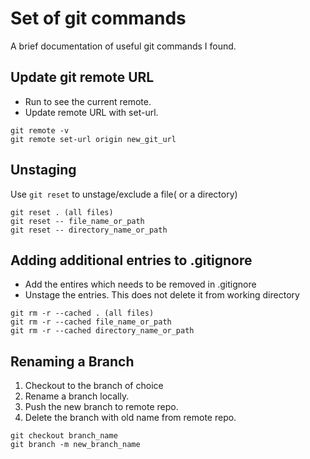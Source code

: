 # Set of git commands

A brief documentation of useful git commands I found.

## Update git remote URL
- Run to see the current remote.
- Update remote URL with set-url.
```
git remote -v
git remote set-url origin new_git_url
```

## Unstaging 
Use ```git reset``` to unstage/exclude a file( or a directory)

```
git reset . (all files)
git reset -- file_name_or_path
git reset -- directory_name_or_path
```

## Adding additional entries to .gitignore
- Add the entires which needs to be removed in .gitignore
- Unstage the entries. This does not delete it from working directory
```
git rm -r --cached . (all files)
git rm -r --cached file_name_or_path
git rm -r --cached directory_name_or_path
```

## Renaming a Branch

1. Checkout to the branch of choice
2. Rename a branch locally.
3. Push the new branch to remote repo.
4. Delete the branch with old name from remote repo.
```
git checkout branch_name
git branch -m new_branch_name
```